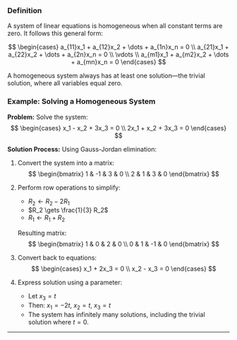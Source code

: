 ### Definition
A system of linear equations is homogeneous when all constant terms are zero. It follows this general form:

$$
\begin{cases}
a_{11}x_1 + a_{12}x_2 + \dots + a_{1n}x_n = 0 \\
a_{21}x_1 + a_{22}x_2 + \dots + a_{2n}x_n = 0 \\
\vdots \\
a_{m1}x_1 + a_{m2}x_2 + \dots + a_{mn}x_n = 0
\end{cases}
$$

A homogeneous system always has at least one solution—the trivial solution, where all variables equal zero.

### Example: Solving a Homogeneous System

**Problem:** Solve the system:
$$
\begin{cases}
x_1 - x_2 + 3x_3 = 0 \\
2x_1 + x_2 + 3x_3 = 0
\end{cases}
$$

**Solution Process:** Using Gauss-Jordan elimination:

1. Convert the system into a matrix:
   $$
   \begin{bmatrix}
   1 & -1 & 3 & 0 \\
   2 & 1 & 3 & 0
   \end{bmatrix}
   $$

2. Perform row operations to simplify:
   - $R_2 \gets R_2 - 2R_1$
   - $R_2 \gets \frac{1}{3} R_2$
   - $R_1 \gets R_1 + R_2$

   Resulting matrix:
   $$
   \begin{bmatrix}
   1 & 0 & 2 & 0 \\
   0 & 1 & -1 & 0
   \end{bmatrix}
   $$

3. Convert back to equations:
   $$
   \begin{cases}
   x_1 + 2x_3 = 0 \\
   x_2 - x_3 = 0
   \end{cases}
   $$

4. Express solution using a parameter:
   - Let $x_3 = t$
   - Then: $x_1 = -2t$, $x_2 = t$, $x_3 = t$
   - The system has infinitely many solutions, including the trivial solution where $t = 0$.

---
